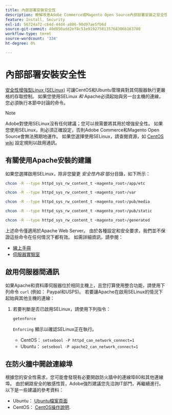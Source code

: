 ```yaml
---
title: 內部部署安裝安全性
description: 瞭解改善Adobe Commerce或Magento Open Source內部部署安裝之安全性狀態的方法。
feature: Install, Security
exl-id: 56724a72-c64d-44d4-a886-90d97ae5fb6d
source-git-commit: 40d850add2ef8c51e9192758135768306b163780
workflow-type: tm+mt
source-wordcount: '334'
ht-degree: 0%

---
```


# 內部部署安裝安全性

[安全性增強型Linux (SELinux)](https://selinuxproject.org/page/Main_Page) 可讓CentOS和Ubuntu管理員對其伺服器執行更嚴格的存取控制。 如果您使用SELinux *和* Apache必須起始與另一台主機的連線，您必須執行本節中討論的命令。

>[!NOTE]
>
>Adobe對使用SELinux沒有任何建議；您可以視需要將其用於增強安全性。 如果您使用SELinux，則必須正確設定，否則Adobe Commerce和Magento Open Source會無法預期地運作。 如果您選擇使用SELinux，請查閱資源，如 [CentOS wiki](https://wiki.centos.org/HowTos/SELinux) 設定規則以啟用通訊。

## 有關使用Apache安裝的建議

如果您選擇啟用SELinux，除非您變更 *安全性內容* 部分目錄，如下所示：

```bash
chcon -R --type httpd_sys_rw_content_t <magento_root>/app/etc
```

```bash
chcon -R --type httpd_sys_rw_content_t <magento_root>/var
```

```bash
chcon -R --type httpd_sys_rw_content_t <magento_root>/pub/media
```

```bash
chcon -R --type httpd_sys_rw_content_t <magento_root>/pub/static
```

```bash
chcon -R --type httpd_sys_rw_content_t <magento_root>/generated
```

上述命令僅適用於Apache Web Server。 由於各種設定和安全要求，我們並不保證這些命令在任何情況下都有效。 如需詳細資訊，請參閱：

* [線上手冊](https://linux.die.net/man/8/httpd_selinux)
* [伺服器實驗室](https://www.serverlab.ca/tutorials/linux/web-servers-linux/configuring-selinux-policies-for-apache-web-servers/)

## 啟用伺服器間通訊

如果Apache和資料庫伺服器位於相同主機上，且您打算使用整合功能，請使用下列命令 `curl` (例如： Paypal和USPS)。
若要讓Apache在啟用SELinux的情況下起始與其他主機的連線：

1. 若要判斷是否已啟用SELinux，請使用下列指令：

   ```bash
   getenforce
   ```

   `Enforcing` 顯示以確認SELinux正在執行。

   * CentOS： `setsebool -P httpd_can_network_connect=1`
   * Ubuntu： `setsebool -P apache2_can_network_connect=1`

## 在防火牆中開啟連線埠

根據您的安全性需求，您可能會發現有必要開啟防火牆中的連線埠80和其他連線埠。 由於網路安全的敏感性質，Adobe強烈建議您先洽詢IT部門，再繼續進行。 以下是一些建議的參考資料：

* Ubuntu： [Ubuntu檔案頁面](https://help.ubuntu.com/community/IptablesHowTo)
* CentOS： [CentOS操作說明](https://wiki.centos.org/HowTos%282f%29Network%282f%29IPTables.html).
